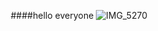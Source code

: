 <div align="center">

####hello everyone 
![IMG_5270](https://github.com/Yashmaheshwari0502/Yashmaheshwari0502/assets/76582161/0ec0f9c0-9240-4bdb-a747-124e75dbea97)

<div align="left





